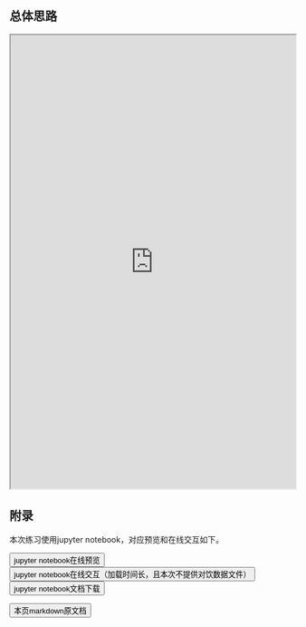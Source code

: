 ## 总体思路


<iframe width="100%" height="800px" src="https://nbviewer.jupyter.org/github/wfy-belief/project/blob/main/ml/0.ipynb"></iframe>

## 附录

<p>本次练习使用jupyter notebook，对应预览和在线交互如下。</p>
<p>
<a href="https://nbviewer.jupyter.org/github/wfy-belief/project/blob/main/ml/0.ipynb"><button class="mybutton">jupyter notebook在线预览</button></a><a href="https://mybinder.org/v2/gh/wfy-belief/project/main?filepath=ml/0.ipynb"><button class="mybutton">jupyter notebook在线交互（加载时间长，且本次不提供对饮数据文件）</button></a><a href="https://cdn.jsdelivr.net/gh/wfy-belief/project@master/ml/0.ipynb"><button class="mybutton">jupyter notebook文档下载</button></a></p>
<a href="https://cdn.jsdelivr.net/gh/wfy-belief/project@master/ml/0.md"><button class="mybutton">本页markdown原文档</button></a>
